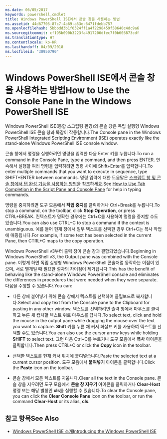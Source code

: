 ```yaml
---
ms.date: 06/05/2017
keywords: powershell,cmdlet
title: Windows PowerShell ISE에서 콘솔 창을 사용하는 방법
ms.assetid: 44d67705-87c7-4a69-a53e-6471fdebb757
ms.openlocfilehash: 5bbbdd3b1f0324ff1a4f2298459f58640c4dc9a6
ms.sourcegitcommit: cf195b090b3223fa4917206dfec7f0b603873cdf
ms.translationtype: HT
ms.contentlocale: ko-KR
ms.lasthandoff: 04/09/2018
ms.locfileid: "30950790"
---
```

# <a name="how-to-use-the-console-pane-in-the-windows-powershell-ise"></a><span data-ttu-id="41bb0-103">Windows PowerShell ISE에서 콘솔 창을 사용하는 방법</span><span class="sxs-lookup"><span data-stu-id="41bb0-103">How to Use the Console Pane in the Windows PowerShell ISE</span></span>

<span data-ttu-id="41bb0-104">Windows PowerShell ISE(통합 스크립팅 환경)의 콘솔 창은 독립 실행형 Windows PowerShell ISE 콘솔 창과 똑같이 작동합니다.</span><span class="sxs-lookup"><span data-stu-id="41bb0-104">The Console pane in the Windows PowerShell Integrated Scripting Environment (ISE) operates exactly like the stand-alone Windows PowerShell ISE console window.</span></span>

<span data-ttu-id="41bb0-105">콘솔 창에서 명령을 실행하려면 명령을 입력한 다음 Enter 키를 누릅니다.</span><span class="sxs-lookup"><span data-stu-id="41bb0-105">To run a command in the Console Pane, type a command, and then press ENTER.</span></span> <span data-ttu-id="41bb0-106">연속해서 실행할 여러 명령을 입력하려면 명령 사이에 Shift+Enter를 입력합니다.</span><span class="sxs-lookup"><span data-stu-id="41bb0-106">To enter multiple commands that you want to execute in sequence, type SHIFT+ENTER between commands.</span></span> <span data-ttu-id="41bb0-107">명령 입력에 대한 도움말은 [스크립트 창 및 콘솔 창에서 탭 완성 기능을 사용하는 방법](How-to-Use-Tab-Completion-in-the-Script-Pane-and-Console-Pane.md)을 참조하세요.</span><span class="sxs-lookup"><span data-stu-id="41bb0-107">See [How to Use Tab Completion in the Script Pane and Console Pane](How-to-Use-Tab-Completion-in-the-Script-Pane-and-Console-Pane.md) for help in typing commands.</span></span>

<span data-ttu-id="41bb0-108">명령을 중지하려면 도구 모음에서 **작업 중지**를 클릭하거나 Ctrl+Break를 누릅니다.</span><span class="sxs-lookup"><span data-stu-id="41bb0-108">To stop a command, on the toolbar, click **Stop Operation**, or press CTRL+BREAK.</span></span> <span data-ttu-id="41bb0-109">컨텍스트가 명확한 경우에는 Ctrl+C를 사용하여 명령을 중지할 수도 있습니다.</span><span class="sxs-lookup"><span data-stu-id="41bb0-109">You can also use CTRL+C to stop a command if the context is unambiguous.</span></span> <span data-ttu-id="41bb0-110">예를 들어 현재 창에서 일부 텍스트를 선택한 경우 Ctrl+C는 복사 작업에 매핑됩니다.</span><span class="sxs-lookup"><span data-stu-id="41bb0-110">For example, if some text has been selected in the current Pane, then CTRL+C maps to the copy operation.</span></span>

<span data-ttu-id="41bb0-111">Windows PowerShell v3부터 출력 창이 콘솔 창과 결합되었습니다.</span><span class="sxs-lookup"><span data-stu-id="41bb0-111">Beginning in Windows PowerShell v3, the Output pane was combined with the Console pane.</span></span> <span data-ttu-id="41bb0-112">이렇게 하면 독립 실행형 Windows PowerShell 콘솔처럼 동작하는 이점이 있으며, 서로 별개일 때 필요한 절차의 차이점이 제거됩니다.</span><span class="sxs-lookup"><span data-stu-id="41bb0-112">This has the benefit of behaving like the stand-alone Windows PowerShell console and eliminates the differences in procedures that were needed when they were separate.</span></span> <span data-ttu-id="41bb0-113">다음을 수행할 수 있습니다.</span><span class="sxs-lookup"><span data-stu-id="41bb0-113">You can:</span></span>

- <span data-ttu-id="41bb0-114">다른 창에 붙여넣기 위해 콘솔 창에서 텍스트를 선택하여 클립보드로 복사합니다.</span><span class="sxs-lookup"><span data-stu-id="41bb0-114">Select and copy text from the Console pane to the Clipboard for pasting in any other window.</span></span> <span data-ttu-id="41bb0-115">텍스트를 선택하려면 출력 창에서 마우스를 클릭하고 누른 채 캡처할 텍스트 위로 마우스를 끕니다.</span><span class="sxs-lookup"><span data-stu-id="41bb0-115">To select text, click and hold the mouse in the output pane while dragging the mouse over the text you want to capture.</span></span> <span data-ttu-id="41bb0-116">**Shift** 키를 누른 채 커서 화살표 키를 사용하여 텍스트를 선택할 수도 있습니다.</span><span class="sxs-lookup"><span data-stu-id="41bb0-116">You can also use the cursor arrow keys while holding **SHIFT** to select text.</span></span> <span data-ttu-id="41bb0-117">그런 다음 Ctrl+C를 누르거나 도구 모음에서 **복사** 아이콘을 클릭합니다.</span><span class="sxs-lookup"><span data-stu-id="41bb0-117">Then press CTRL+C or click the **Copy** icon in the toolbar.</span></span>

- <span data-ttu-id="41bb0-118">선택한 텍스트를 현재 커서 위치에 붙여넣습니다.</span><span class="sxs-lookup"><span data-stu-id="41bb0-118">Paste the selected text at a current cursor position.</span></span> <span data-ttu-id="41bb0-119">도구 모음에서 **붙여넣기** 아이콘을 클릭합니다.</span><span class="sxs-lookup"><span data-stu-id="41bb0-119">Click the **Paste** icon on the toolbar.</span></span>

- <span data-ttu-id="41bb0-120">콘솔 창에서 모든 텍스트를 지웁니다.</span><span class="sxs-lookup"><span data-stu-id="41bb0-120">Clear all the text in the Console pane.</span></span> <span data-ttu-id="41bb0-121">콘솔 창을 지우려면 도구 모음에서 **콘솔 창 지우기** 아이콘을 클릭하거나 **Clear-Host** 명령 또는 해당 별칭인 **cls**를 실행할 수 있습니다.</span><span class="sxs-lookup"><span data-stu-id="41bb0-121">To clear the Console pane, you can click the **Clear Console Pane** icon on the toolbar, or run the command **Clear-Host** or its alias, **cls**.</span></span>

## <a name="see-also"></a><span data-ttu-id="41bb0-122">참고 항목</span><span class="sxs-lookup"><span data-stu-id="41bb0-122">See Also</span></span>

- [<span data-ttu-id="41bb0-123">Windows PowerShell ISE 소개</span><span class="sxs-lookup"><span data-stu-id="41bb0-123">Introducing the Windows PowerShell ISE</span></span>](Introducing-the-Windows-PowerShell-ISE.md)